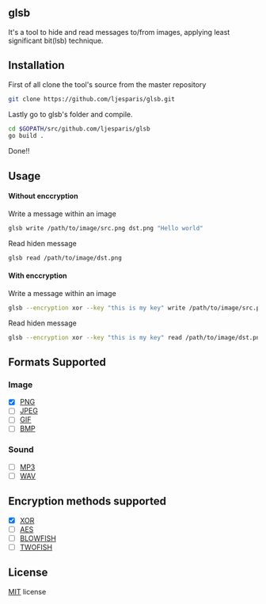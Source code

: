 glsb
-

It's a tool to hide and read messages to/from images,
applying least significant bit(lsb) technique.

Installation
-

First of all clone the tool's source from the
master repository
```bash
git clone https://github.com/ljesparis/glsb.git
```

Lastly go to glsb's folder and compile.
```bash
cd $GOPATH/src/github.com/ljesparis/glsb
go build .
```

Done!!

Usage
-
#### Without enccryption
Write a message within an image
```bash
glsb write /path/to/image/src.png dst.png "Hello world"
```

Read hiden message
```bash
glsb read /path/to/image/dst.png
```

#### With enccryption
Write a message within an image
```bash
glsb --encryption xor --key "this is my key" write /path/to/image/src.png dst.png "Hello world"
```

Read hiden message
```bash
glsb --encryption xor --key "this is my key" read /path/to/image/dst.png
```

Formats Supported
-
### Image
 - [x] [PNG](https://en.wikipedia.org/wiki/Portable_Network_Graphics)
 - [ ] [JPEG](https://en.wikipedia.org/wiki/JPEG)
 - [ ] [GIF](https://en.wikipedia.org/wiki/GIF)
 - [ ] [BMP](https://en.wikipedia.org/wiki/BMP_file_format)

### Sound
 - [ ] [MP3](https://en.wikipedia.org/wiki/MP3)
 - [ ] [WAV](https://en.wikipedia.org/wiki/WAV)
 
Encryption methods supported
-
 - [x] [XOR](https://en.wikipedia.org/wiki/XOR_cipher)
 - [ ] [AES](https://en.wikipedia.org/wiki/Advanced_Encryption_Standard)
 - [ ] [BLOWFISH](https://en.wikipedia.org/wiki/Blowfish_%28cipher%29)
 - [ ] [TWOFISH](https://en.wikipedia.org/wiki/Twofish)

License
-
[MIT](./LICENSE) license